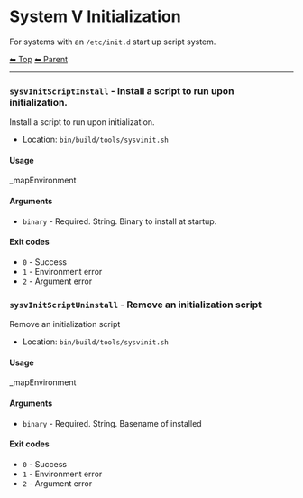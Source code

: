 # System V Initialization

For systems with an `/etc/init.d` start up script system.

<!-- TEMPLATE header 2 -->
[⬅ Top](index.md) [⬅ Parent ](../index.md)
<hr />

### `sysvInitScriptInstall` - Install a script to run upon initialization.

Install a script to run upon initialization.

- Location: `bin/build/tools/sysvinit.sh`

#### Usage

_mapEnvironment

#### Arguments

- `binary` - Required. String. Binary to install at startup.

#### Exit codes

- `0` - Success
- `1` - Environment error
- `2` - Argument error
### `sysvInitScriptUninstall` - Remove an initialization script

Remove an initialization script

- Location: `bin/build/tools/sysvinit.sh`

#### Usage

_mapEnvironment

#### Arguments

- `binary` - Required. String. Basename of installed

#### Exit codes

- `0` - Success
- `1` - Environment error
- `2` - Argument error
